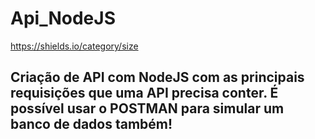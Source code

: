 # Api_NodeJS

https://shields.io/category/size

## Criação de API com NodeJS com as principais requisições que uma API precisa conter. É possível usar o POSTMAN para simular um banco de dados também!
